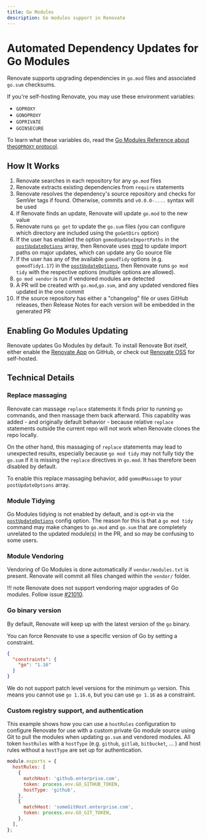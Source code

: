 ```yaml
---
title: Go Modules
description: Go modules support in Renovate
---
```


# Automated Dependency Updates for Go Modules

Renovate supports upgrading dependencies in `go.mod` files and associated `go.sum` checksums.

If you're self-hosting Renovate, you may use these environment variables:

- `GOPROXY`
- `GONOPROXY`
- `GOPRIVATE`
- `GOINSECURE`

To learn what these variables do, read the [Go Modules Reference about the`GOPROXY` protocol](https://go.dev/ref/mod#module-proxy).

## How It Works

1. Renovate searches in each repository for any `go.mod` files
2. Renovate extracts existing dependencies from `require` statements
3. Renovate resolves the dependency's source repository and checks for SemVer tags if found. Otherwise, commits and `v0.0.0-....` syntax will be used
4. If Renovate finds an update, Renovate will update `go.mod` to the new value
5. Renovate runs `go get` to update the `go.sum` files (you can configure which directory are included using the `goGetDirs` option)
6. If the user has enabled the option `gomodUpdateImportPaths` in the [`postUpdateOptions`](./configuration-options.md#postupdateoptions) array, then Renovate uses [mod](https://github.com/marwan-at-work/mod) to update import paths on major updates, which can update any Go source file
7. If the user has any of the available `gomodTidy` options (e.g. `gomodTidy1.17`) in the [`postUpdateOptions`](./configuration-options.md#postupdateoptions), then Renovate runs `go mod tidy` with the respective options (multiple options are allowed).
8. `go mod vendor` is run if vendored modules are detected
9. A PR will be created with `go.mod`,`go.sum`, and any updated vendored files updated in the one commit
10. If the source repository has either a "changelog" file or uses GitHub releases, then Release Notes for each version will be embedded in the generated PR

## Enabling Go Modules Updating

Renovate updates Go Modules by default.
To install Renovate Bot itself, either enable the [Renovate App](https://github.com/apps/renovate) on GitHub, or check out [Renovate OSS](https://github.com/renovatebot/renovate) for self-hosted.

## Technical Details

### Replace massaging

Renovate can massage `replace` statements it finds prior to running `go` commands, and then massage them back afterward.
This capability was added - and originally default behavior - because relative `replace` statements outside the current repo will not work when Renovate clones the repo locally.

On the other hand, this massaging of `replace` statements may lead to unexpected results, especially because `go mod tidy` may not fully tidy the `go.sum` if it is missing the `replace` directives in `go.mod`.
It has therefore been disabled by default.

To enable this replace massaging behavior, add `gomodMassage` to your `postUpdateOptions` array.

### Module Tidying

Go Modules tidying is not enabled by default, and is opt-in via the [`postUpdateOptions`](./configuration-options.md#postupdateoptions) config option.
The reason for this is that a `go mod tidy` command may make changes to `go.mod` and `go.sum` that are completely unrelated to the updated module(s) in the PR, and so may be confusing to some users.

### Module Vendoring

Vendoring of Go Modules is done automatically if `vendor/modules.txt` is present.
Renovate will commit all files changed within the `vendor/` folder.

<!-- prettier-ignore -->
!!! note
    Renovate does not support vendoring major upgrades of Go modules.
    Follow issue [#21010](https://github.com/renovatebot/renovate/issues/21010).

### Go binary version

By default, Renovate will keep up with the latest version of the `go` binary.

You can force Renovate to use a specific version of Go by setting a constraint.

```json title="Getting Renovate to use the latest patch version of the 1.16 Go binary"
{
  "constraints": {
    "go": "1.16"
  }
}
```

We do not support patch level versions for the minimum `go` version.
This means you cannot use `go 1.16.6`, but you can use `go 1.16` as a constraint.

### Custom registry support, and authentication

This example shows how you can use a `hostRules` configuration to configure Renovate for use with a custom private Go module source using Git to pull the modules when updating `go.sum` and vendored modules.
All token `hostRules` with a `hostType` (e.g. `github`, `gitlab`, `bitbucket`, ... ) and host rules without a `hostType` are set up for authentication.

```js
module.exports = {
  hostRules: [
    {
      matchHost: 'github.enterprise.com',
      token: process.env.GO_GITHUB_TOKEN,
      hostType: 'github',
    },
    {
      matchHost: 'someGitHost.enterprise.com',
      token: process.env.GO_GIT_TOKEN,
    },
  ],
};
```
